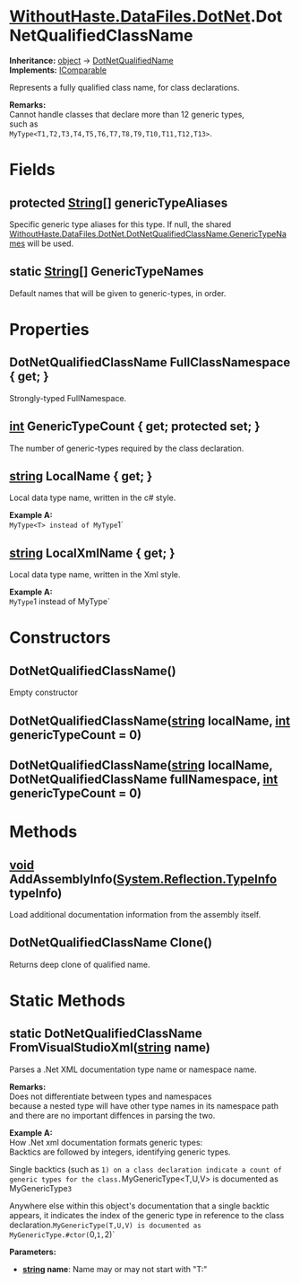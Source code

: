 # [WithoutHaste.DataFiles.DotNet](TableOfContents.WithoutHaste.DataFiles.DotNet.md).DotNetQualifiedClassName

**Inheritance:** [object](https://docs.microsoft.com/en-us/dotnet/api/system.object) → [DotNetQualifiedName](WithoutHaste.DataFiles.DotNet.DotNetQualifiedName.md)  
**Implements:** [IComparable](https://docs.microsoft.com/en-us/dotnet/api/system.icomparable)  

Represents a fully qualified class name, for class declarations.  

**Remarks:**  
Cannot handle classes that declare more than 12 generic types,  
such as   
`MyType<T1,T2,T3,T4,T5,T6,T7,T8,T9,T10,T11,T12,T13>`.  

# Fields

## protected [String[]](https://docs.microsoft.com/en-us/dotnet/api/system.string[]) genericTypeAliases

Specific generic type aliases for this type. If null, the shared [WithoutHaste.DataFiles.DotNet.DotNetQualifiedClassName.GenericTypeNames](WithoutHaste.DataFiles.DotNet.DotNetQualifiedClassName.md) will be used.  

## static [String[]](https://docs.microsoft.com/en-us/dotnet/api/system.string[]) GenericTypeNames

Default names that will be given to generic-types, in order.  

# Properties

## DotNetQualifiedClassName FullClassNamespace { get; }

Strongly-typed FullNamespace.  

## [int](https://docs.microsoft.com/en-us/dotnet/api/system.int32) GenericTypeCount { get; protected set; }

The number of generic-types required by the class declaration.  

## [string](https://docs.microsoft.com/en-us/dotnet/api/system.string) LocalName { get; }

Local data type name, written in the c# style.  

**Example A:**  
`MyType<T> instead of MyType`1`  

## [string](https://docs.microsoft.com/en-us/dotnet/api/system.string) LocalXmlName { get; }

Local data type name, written in the Xml style.  

**Example A:**  
`MyType`1 instead of MyType<T>`  

# Constructors

## DotNetQualifiedClassName()

Empty constructor  

## DotNetQualifiedClassName([string](https://docs.microsoft.com/en-us/dotnet/api/system.string) localName, [int](https://docs.microsoft.com/en-us/dotnet/api/system.int32) genericTypeCount = 0)

## DotNetQualifiedClassName([string](https://docs.microsoft.com/en-us/dotnet/api/system.string) localName, DotNetQualifiedClassName fullNamespace, [int](https://docs.microsoft.com/en-us/dotnet/api/system.int32) genericTypeCount = 0)

# Methods

## [void](https://docs.microsoft.com/en-us/dotnet/api/system.void) AddAssemblyInfo([System.Reflection.TypeInfo](https://docs.microsoft.com/en-us/dotnet/api/system.reflection.typeinfo) typeInfo)

Load additional documentation information from the assembly itself.  

## DotNetQualifiedClassName Clone()

Returns deep clone of qualified name.  

# Static Methods

## static DotNetQualifiedClassName FromVisualStudioXml([string](https://docs.microsoft.com/en-us/dotnet/api/system.string) name)

Parses a .Net XML documentation type name or namespace name.  

**Remarks:**  
Does not differentiate between types and namespaces   
because a nested type will have other type names in its namespace path  
and there are no important diffences in parsing the two.  

**Example A:**  
How .Net xml documentation formats generic types:  
Backtics are followed by integers, identifying generic types.  

Single backtics (such as `1) on a class declaration indicate a count of generic types for the class.`MyGenericType<T,U,V> is documented as MyGenericType`3`  

Anywhere else within this object's documentation that a single backtic appears, it indicates the index of the generic type in reference to the class declaration.`MyGenericType(T,U,V) is documented as MyGenericType.#ctor(`0,`1,`2)`  

**Parameters:**  
* **[string](https://docs.microsoft.com/en-us/dotnet/api/system.string) name**: Name may or may not start with "T:"  

